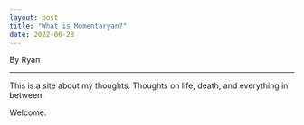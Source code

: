 ```yaml
---
layout: post
title: "What is Momentaryan?"
date: 2022-06-28
---
```


By Ryan

---
 
This is a site about my thoughts. Thoughts on life, death, and everything in between.

Welcome.
